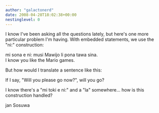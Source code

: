 ```yaml
---
author: "galactonerd"
date: 2008-04-28T18:02:38+00:00
nestinglevel: 0
---
```

I know I've been asking all the questions lately, but here's one more  
particular problem I'm having. With embedded statements, we use the  
"ni:" construction:  
  
mi sona e ni: musi Mawijo li pona tawa sina.  
I know you like the Mario games.  
  
But how would I translate a sentence like this:  
  
If I say, "Will you please go now?", will you go?  
  
I know there's a "mi toki e ni:" and a "la" somewhere... how is this  
construction handled?  
  
jan Sosuwa